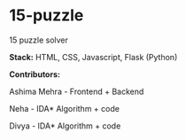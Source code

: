 # 15-puzzle
15 puzzle solver


**Stack:** HTML, CSS, Javascript, Flask (Python)

**Contributors:**

Ashima Mehra - Frontend + Backend


Neha - IDA* Algorithm + code


Divya - IDA* Algorithm + code


